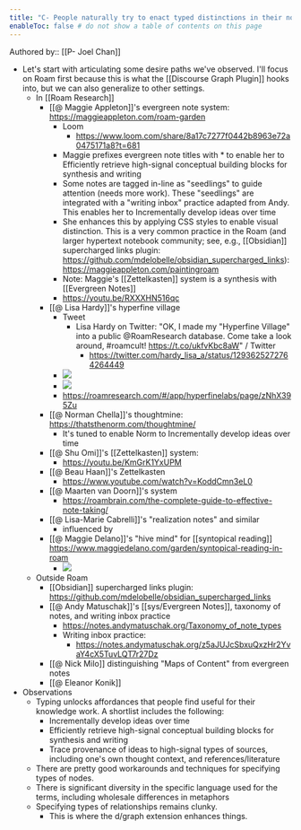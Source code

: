 ```yaml
---
title: "C- People naturally try to enact typed distinctions in their notes"
enableToc: false # do not show a table of contents on this page
---
```

Authored by:: [[P- Joel Chan]]

- Let's start with articulating some desire paths we've observed. I'll focus on Roam first because this is what the [[Discourse Graph Plugin]] hooks into, but we can also generalize to other settings.
    - In [[Roam Research]]
        - [[@ Maggie Appleton]]'s evergreen note system: https://maggieappleton.com/roam-garden
            - Loom
                - https://www.loom.com/share/8a17c7277f0442b8963e72a0475171a8?t=681
            - Maggie prefixes evergreen note titles with * to enable her to Efficiently retrieve high-signal conceptual building blocks for synthesis and writing
            - Some notes are tagged in-line as "seedlings" to guide attention (needs more work). These "seedlings" are integrated with a "writing inbox" practice adapted from Andy. This enables her to Incrementally develop ideas over time
            - She enhances this by applying CSS styles to enable visual distinction. This is a very common practice in the Roam (and larger hypertext notebook community; see, e.g., [[Obsidian]] supercharged links plugin: https://github.com/mdelobelle/obsidian_supercharged_links): https://maggieappleton.com/paintingroam
            - Note: Maggie's [[Zettelkasten]] system is a synthesis with [[Evergreen Notes]]
            - https://youtu.be/RXXXHN516qc
        - [[@ Lisa Hardy]]'s hyperfine village
            - Tweet
                - Lisa Hardy on Twitter: "OK, I made my "Hyperfine Village" into a public @RoamResearch database. Come take a look around, #roamcult! https://t.co/ukfvKbc8aW" / Twitter
                    - https://twitter.com/hardy_lisa_a/status/1293625272764264449
            - ![](https://firebasestorage.googleapis.com/v0/b/firescript-577a2.appspot.com/o/imgs%2Fapp%2Fmegacoglab%2Fj4TySbg_kn.png?alt=media&token=43f58b3c-5e70-4fc5-958d-e3d2f889d343)
            - ![](https://firebasestorage.googleapis.com/v0/b/firescript-577a2.appspot.com/o/imgs%2Fapp%2Fmegacoglab%2FaKBsQwbopq.png?alt=media&token=aa09ac2a-27cf-49e0-bbd8-0cdab135db0a)
            - https://roamresearch.com/#/app/hyperfinelabs/page/zNhX395Zu
        - [[@ Norman Chella]]'s thoughtmine: https://thatsthenorm.com/thoughtmine/
            - It's tuned to enable Norm to Incrementally develop ideas over time
        - [[@ Shu Omi]]'s [[Zettelkasten]] system: 
            - https://youtu.be/KmGrK1YxUPM
        - [[@ Beau Haan]]'s Zettelkasten
            - https://www.youtube.com/watch?v=KoddCmn3eL0
        - [[@ Maarten van Doorn]]'s system
            - https://roambrain.com/the-complete-guide-to-effective-note-taking/
        - [[@ Lisa-Marie Cabrelli]]'s "realization notes" and similar
            - influenced by 
        - [[@ Maggie Delano]]'s "hive mind" for [[syntopical reading]]  https://www.maggiedelano.com/garden/syntopical-reading-in-roam
            - ![](https://firebasestorage.googleapis.com/v0/b/firescript-577a2.appspot.com/o/imgs%2Fapp%2Fmegacoglab%2FdbQur6sg1i.png?alt=media&token=a7ec75e8-31d2-4da4-994b-465a372ee73d)
    - Outside Roam
        - [[Obsidian]] supercharged links plugin: https://github.com/mdelobelle/obsidian_supercharged_links
        - [[@ Andy Matuschak]]'s [[sys/Evergreen Notes]], taxonomy of notes, and writing inbox practice
            - https://notes.andymatuschak.org/Taxonomy_of_note_types
            - Writing inbox practice: 
                - https://notes.andymatuschak.org/z5aJUJcSbxuQxzHr2YvaY4cX5TuvLQT7r27Dz
        - [[@ Nick Milo]] distinguishing "Maps of Content" from evergreen notes
        - [[@ Eleanor Konik]]
- Observations
    - Typing unlocks affordances that people find useful for their knowledge work. A shortlist includes the following:
        - Incrementally develop ideas over time
        - Efficiently retrieve high-signal conceptual building blocks for synthesis and writing
        - Trace provenance of ideas to high-signal types of sources, including one's own thought context, and references/literature
    - There are pretty good workarounds and techniques for specifying types of nodes. 
    - There is significant diversity in the specific language used for the terms, including wholesale differences in metaphors
    -  Specifying types of relationships remains clunky. 
        - This is where the d/graph extension enhances things.
